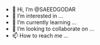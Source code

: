 - 👋 Hi, I’m @SAEEDGODAR
- 👀 I’m interested in ...
- 🌱 I’m currently learning ...
- 💞️ I’m looking to collaborate on ...
- 📫 How to reach me ...

<!---
SAEEDGODAR/SAEEDGODAR is a ✨ special ✨ repository because its `README.md` (this file) appears on your GitHub profile.
You can click the Preview link to take a look at your changes.
--->
